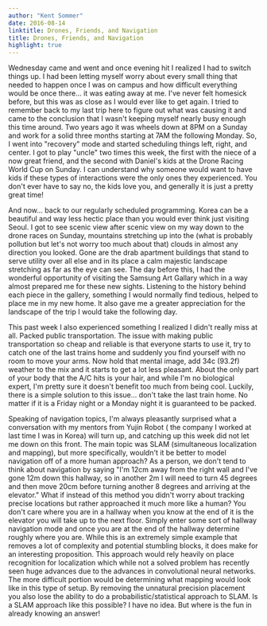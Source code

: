 ```yaml
---
author: "Kent Sommer"
date: 2016-08-14
linktitle: Drones, Friends, and Navigation 
title: Drones, Friends, and Navigation
highlight: true
---
```


Wednesday came and went and once evening hit I realized I had to switch things up. I had been letting myself worry about every small thing that needed to happen once I was on campus and how difficult everything would be once there... it was eating away at me. I've never felt homesick before, but this was as close as I would ever like to get again. I tried to remember back to my last trip here to figure out what was causing it and came to the conclusion that I wasn't keeping myself nearly busy enough this time around. Two years ago it was wheels down at 8PM on a Sunday and work for a solid three months starting at 7AM the following Monday. So, I went into "recovery" mode and started scheduling things left, right, and center. I got to play "uncle" two times this week, the first with the niece of a now great friend, and the second with Daniel's kids at the Drone Racing World Cup on Sunday. I can understand why someone would want to have kids if these types of interactions were the only ones they experienced. You don't ever have to say no, the kids love you, and generally it is just a pretty great time! 

And now... back to our regularly scheduled programming. Korea can be a beautiful and way less hectic place than you would ever think just visiting Seoul. I got to see scenic view after scenic view on my way down to the drone races on Sunday, mountains stretching up into the (what is probably pollution but let's not worry too much about that) clouds in almost any direction you looked. Gone are the drab apartment buildings that stand to serve utility over all else and in its place a calm majestic landscape stretching as far as the eye can see. The day before this, I had the wonderful opportunity of visiting the Samsung Art Gallary which in a way almost prepared me for these new sights. Listening to the history behind each piece in the gallery, something I would normally find tedious, helped to place me in my new home. It also gave me a greater appreciation for the landscape of the trip I would take the following day. 

This past week I also experienced something I realized I didn't really miss at all. Packed public transportation. The issue with making public transportation so cheap and reliable is that everyone starts to use it, try to catch one of the last trains home and suddenly you find yourself with no room to move your arms. Now hold that mental image, add 34c (93.2f) weather to the mix and it starts to get a lot less pleasant. About the only part of your body that the A/C hits is your hair, and while I'm no biological expert, I'm pretty sure it doesn't benefit too much from being cool. Luckily, there is a simple solution to this issue... don't take the last train home. No matter if it is a Friday night or a Monday night it is guaranteed to be packed. 

Speaking of navigation topics, I'm always pleasantly surprised what a conversation with my mentors from Yujin Robot ( the company I worked at last time I was in Korea) will turn up, and catching up this week did not let me down on this front. The main topic was SLAM (simultaneous localization and mapping), but more specifically, wouldn't it be better to model navigation off of a more human approach? As a person, we don't tend to think about navigation by saying "I'm 12cm away from the right wall and I've gone 12m down this hallway, so in another 2m I will need to turn 45 degrees and then move 20cm before turning another 8 degrees and arriving at the elevator." What if instead of this method you didn't worry about tracking precise locations but rather approached it much more like a human? You don't care where you are in a hallway when you know at the end of it is the elevator you will take up to the next floor. Simply enter some sort of hallway navigation mode and once you are at the end of the hallway determine roughly where you are. While this is an extremely simple example that removes a lot of complexity and potential stumbling blocks, it does make for an interesting proposition. This approach would rely heavily on place recognition for localization which while not a solved problem has recently seen huge advances due to the advances in convolutional neural networks. The more difficult portion would be determining what mapping would look like in this type of setup. By removing the unnatural precision placement you also lose the ability to do a probabilistic/statistical approach to SLAM. Is a SLAM approach like this possible? I have no idea. But where is the fun in already knowing an answer! 

